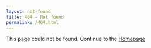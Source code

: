 ```yaml
---
layout: not-found
title: 404 – Not found
permalink: /404.html
---
```


This page could not be found. Continue to the [Homepage](/ "go to homepage")